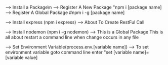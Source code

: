 --> Install a Package\n
--> Register A New Package "npm i [package name]
--> Register A Global Package #npm i -g [package name]

--> Install express (npm i express)
--> About To Create RestFul Call

--> Install nodemon (npm i -g nodemon)
--> This is a Global Package This is all about restart a command line when change occurs in any file
    
--> Set Environment Variable(process.env.[variable name])
--> To set environment variable goto command line enter "set [variable name]=[variable value]
    
